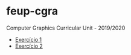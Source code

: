 # feup-cgra
Computer Graphics Curricular Unit - 2019/2020

- [Exercício 1](https://skdgt.github.io/feup-cgra/ex1)
- [Exercício 2](https://skdgt.github.io/feup-cgra/ex2)
